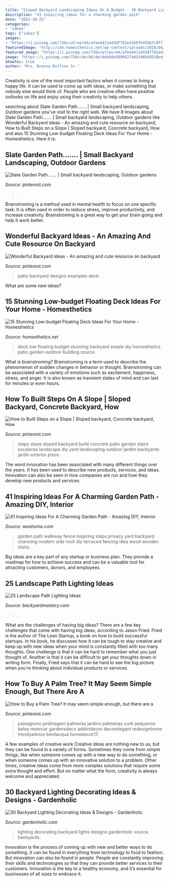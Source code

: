 ```yaml
---
title: "Sloped Backyard Landscaping Ideas On A Budget - 30 Backyard Lighting Decorating Ideas &amp; Designs"
description: "41 inspiring ideas for a charming garden path"
date: "2022-10-22"
categories:
- "ideas"
tags: ["ideas"]
images:
- "https://i.pinimg.com/736x/af/ee/44/afee4411443df781e4260fb4fbb7c0f7.jpg"
featuredImage: "http://cdn.homesthetics.net/wp-content/uploads/2016/04/19-Stunning-Low-budget-Floating-Deck-Ideas-For-Your-Home-homesthetics-decor-2.jpg"
featured_image: "https://i.pinimg.com/736x/af/ee/44/afee4411443df781e4260fb4fbb7c0f7.jpg"
image: "https://i.pinimg.com/736x/de/b8/de/deb8de50904274d5346b6d518eef752a.jpg"
ShowToc: true
author: "Mrs. Brenna Rolfson Sr."
---
```



Creativity is one of the most important factors when it comes to living a happy life. It can be used to come up with ideas, or make something that nobody else would think of. People who are creative often have positive outlooks on life and enjoy using their creativity to help others.

	

		
searching about Slate Garden Path....... | Small backyard landscaping, Outdoor gardens you've visit to the right web. We have 8 Images about Slate Garden Path....... | Small backyard landscaping, Outdoor gardens like Wonderful Backyard ideas - An amazing and cute resource on backyard, How to Built Steps on a Slope | Sloped backyard, Concrete backyard, How and also 15 Stunning Low-budget Floating Deck Ideas For Your Home - Homesthetics. Here it is:
		
    
## Slate Garden Path....... | Small Backyard Landscaping, Outdoor Gardens

<img loading=lazy src="https://i.pinimg.com/736x/0e/f0/9a/0ef09ad9d84823b97f692476608358e1.jpg" onerror="this.onerror=null;this.src='https://tse1.mm.bing.net/th?id=OIP.JmIDCmJjX9wtJxvUvSFcVAHaNK&amp;pid=15.1';" alt="Slate Garden Path....... | Small backyard landscaping, Outdoor gardens">

_Source: pinterest.com_

>. 

	

Brainstroming is a method used in mental health to focus on one specific task. It is often used in order to reduce stress, improve productivity, and increase creativity. Brainstroming is a great way to get your brain going and help it work better.

    
## Wonderful Backyard Ideas - An Amazing And Cute Resource On Backyard

<img loading=lazy src="https://i.pinimg.com/736x/de/b8/de/deb8de50904274d5346b6d518eef752a.jpg" onerror="this.onerror=null;this.src='https://tse1.mm.bing.net/th?id=OIP.6Tb2P4vLD_XLkRVtS3yOhgHaNJ&amp;pid=15.1';" alt="Wonderful Backyard ideas - An amazing and cute resource on backyard">

_Source: pinterest.com_

>patio backyard designs examples deck. 

	

What are some new ideas?
 

    
## 15 Stunning Low-budget Floating Deck Ideas For Your Home - Homesthetics

<img loading=lazy src="http://cdn.homesthetics.net/wp-content/uploads/2016/04/19-Stunning-Low-budget-Floating-Deck-Ideas-For-Your-Home-homesthetics-decor-2.jpg" onerror="this.onerror=null;this.src='https://tse3.mm.bing.net/th?id=OIP._ik7Seg-5_gBal7pl401NwHaLg&amp;pid=15.1';" alt="15 Stunning Low-budget Floating Deck Ideas For Your Home - Homesthetics">

_Source: homesthetics.net_

>deck low floating budget stunning backyard simple diy homesthetics patio garden outdoor building source. 

	

What is brainstroming?
Brainstroming is a term used to describe the phenomenon of sudden changes in behavior or thought. Brainstroming can be associated with a variety of emotions such as excitement, happiness, stress, and anger. It is also known as transient states of mind and can last for minutes or even hours.

    
## How To Built Steps On A Slope | Sloped Backyard, Concrete Backyard, How

<img loading=lazy src="https://i.pinimg.com/736x/af/ee/44/afee4411443df781e4260fb4fbb7c0f7.jpg" onerror="this.onerror=null;this.src='https://tse1.mm.bing.net/th?id=OIP.IakSszVLZy6Eg4t0xOpEPQHaLG&amp;pid=15.1';" alt="How to Built Steps on a Slope | Sloped backyard, Concrete backyard, How">

_Source: pinterest.com_

>steps slope sloped backyard build concrete patio garden stairs escaleras landscape diy yard landscaping outdoor jardim backyards jardín exterior pisos. 

	

The word innovation has been associated with many different things over the years. It has been used to describe new products, services, and ideas. Innovation can also be seen in how companies are run and how they develop new products and services.

    
## 41 Inspiring Ideas For A Charming Garden Path - Amazing DIY, Interior

<img loading=lazy src="http://www.woohome.com/wp-content/uploads/2014/07/garden-walkway-ideas-25.jpg" onerror="this.onerror=null;this.src='https://tse1.mm.bing.net/th?id=OIP.oRR_l6VwD8ceQ0Zm2zr-MQHaLH&amp;pid=15.1';" alt="41 Inspiring Ideas For A Charming Garden Path - Amazing DIY, Interior">

_Source: woohome.com_

>garden path walkway fence inspiring steps privacy yard backyard charming modern side rock diy terraced fencing idea wood wooden stairs. 

	

Big ideas are a key part of any startup or business plan. They provide a roadmap for how to achieve success and can be a valuable tool for attracting customers, donors, and employees.

    
## 25 Landscape Path Lighting Ideas

<img loading=lazy src="https://backyardmastery.com/wp-content/uploads/2018/07/12-landscape-path-lighting.jpg" onerror="this.onerror=null;this.src='https://tse1.mm.bing.net/th?id=OIP.5VplijFXo_IVi0P1tBC6kQHaLI&amp;pid=15.1';" alt="25 Landscape Path Lighting Ideas">

_Source: backyardmastery.com_

>. 

	

What are the challenges of having big ideas?
There are a few key challenges that come with having big ideas, according to Jason Fried. Fried is the author of The Lean Startup, a book on how to build successful startups. In his book, he discusses how it can be tough to stay creative and keep up with new ideas when your mind is constantly filled with too many thoughts. 
One challenge is that it can be hard to remember what you just thought of. Another is that it can be difficult to get your thoughts down in writing form. Finally, Fried says that it can be hard to see the big picture when you're thinking about individual products or services.

    
## How To Buy A Palm Tree? It May Seem Simple Enough, But There Are A

<img loading=lazy src="https://i.pinimg.com/736x/49/8c/40/498c405da24a883e08188ccbddeadae0.jpg" onerror="this.onerror=null;this.src='https://tse1.mm.bing.net/th?id=OIP.Ce86dEvRRl4Vvl0pN_yNoQHaG-&amp;pid=15.1';" alt="How to Buy a Palm Tree? It may seem simple enough, but there are a">

_Source: pinterest.com_

>paisagismo jardinagem palmeras jardins palmeiras curb pequenos belos moercar gardensdeco addictdecor decorelegant redesignhome trendyadvice bevilacqua homedecor17. 

	

A few examples of creative work
Creative ideas are nothing new to us, but they can be found in a variety of forms. Sometimes they come from simple things, like when someone comes up with a new way to do something, or when someone comes up with an innovative solution to a problem. Other times, creative ideas come from more complex solutions that require some extra thought and effort. But no matter what the form, creativity is always welcome and appreciated.

    
## 30 Backyard Lighting Decorating Ideas &amp; Designs - Gardenholic

<img loading=lazy src="http://www.gardenholic.com/wp-content/uploads/2019/02/Lights-1.jpg" onerror="this.onerror=null;this.src='https://tse3.mm.bing.net/th?id=OIP.KU4LMQw23IGjqBBiPfc6XgAAAA&amp;pid=15.1';" alt="30 Backyard Lighting Decorating Ideas &amp; Designs - Gardenholic">

_Source: gardenholic.com_

>lighting decorating backyard lights designs gardenholic source backyards. 

	

Innovation is the process of coming up with new and better ways to do something. It can be found in everything from technology to food to fashion. But innovation can also be found in people. People are constantly improving their skills and technologies so that they can provide better services to their customers. Innovation is the key to a healthy economy, and it’s essential for businesses of all sizes to embrace it.


